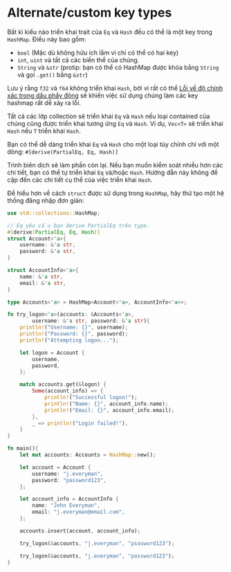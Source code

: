 # Alternate/custom key types
Bất kì kiểu nào triển khai trait của `Eq` và `Hash` đều có thể là một key trong `HashMap`. Điều này bao gồm:
- `bool` (Mặc dù không hữu ích lằm vì chỉ có thể có hai key)
- `int`, `uint` và tất cả các biến thể của chúng.
- `String` và `&str` (protip: bạn có thể có HashMap được khóa bằng `String` và gọi `.get()` bằng `&str`)

Lưu ý rằng `f32` và `f64` không triển khai `Hash`, bời vì rất có thể  [Lỗi về độ chính xác trong dấu phẩy động](https://en.wikipedia.org/wiki/Floating-point_arithmetic#Accuracy_problems)
sẽ khiến việc sử dụng chúng làm các key hashmap rất dễ xảy ra lỗi.

Tất cả các lớp collection sẽ triển khai `Eq` và `Hash` nếu loại contained của chúng cũng được triển khai tương ứng `Eq` và `Hash`. Ví dụ, `Vec<T>` sẽ triển khai `Hash` nếu `T` triển khai `Hash`.

Bạn có thể dễ dàng triển khai `Eq` và `Hash` cho một loại tùy chỉnh chỉ với một dòng: `#[derive(PartialEq, Eq, Hash)]`

Trình biên dịch sẽ làm phần còn lại. Nếu bạn muốn kiểm soát nhiều hơn các chi tiết, bạn có thể tự triển khai `Eq` và/hoặc `Hash`. Hướng dẫn này không đề cập đến các chi tiết cụ thể của việc triển khai `Hash`.

Để hiểu hơn về cách `struct` được sử dụng trong `HashMap`, hãy thử tạo một hệ thống đăng nhập đơn giản:

```rust
use std::collections::HashMap;

// Eq yêu cầu bạn derive PartialEq trên type.
#[derive(PartialEq, Eq, Hash)]
struct Account<'a>{
    username: &'a str,
    password: &'a str,
}

struct AccountInfo<'a>{
    name: &'a str,
    email: &'a str,
}

type Accounts<'a> = HashMap<Account<'a>, AccountInfo<'a>>;

fn try_logon<'a>(accounts: &Accounts<'a>,
        username: &'a str, password: &'a str){
    println!("Username: {}", username);
    println!("Password: {}", password);
    println!("Attempting logon...");

    let logon = Account {
        username,
        password,
    };

    match accounts.get(&logon) {
        Some(account_info) => {
            println!("Successful logon!");
            println!("Name: {}", account_info.name);
            println!("Email: {}", account_info.email);
        },
        _ => println!("Login failed!"),
    }
}

fn main(){
    let mut accounts: Accounts = HashMap::new();

    let account = Account {
        username: "j.everyman",
        password: "password123",
    };

    let account_info = AccountInfo {
        name: "John Everyman",
        email: "j.everyman@email.com",
    };

    accounts.insert(account, account_info);

    try_logon(&accounts, "j.everyman", "psasword123");

    try_logon(&accounts, "j.everyman", "password123");
}
```



